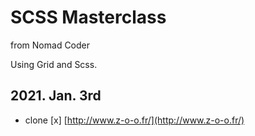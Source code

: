 # SCSS Masterclass

from Nomad Coder

Using Grid and Scss.

## 2021. Jan. 3rd

- clone [x] [http://www.z-o-o.fr/](http://www.z-o-o.fr/)
